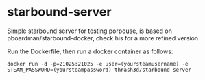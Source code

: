 # starbound-server

Simple starbound server for testing porpouse, is based on pboardman/starbound-docker, check his for a more refined version

Run the Dockerfile, then run a docker container as follows:

``` docker run -d -p=21025:21025 -e user=(yoursteamusername) -e STEAM_PASSWORD=(yoursteampassword) thrash3d/starbound-server ```
